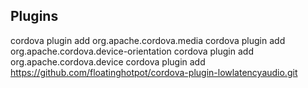 Plugins
-------
cordova plugin add org.apache.cordova.media
cordova plugin add org.apache.cordova.device-orientation
cordova plugin add org.apache.cordova.device
cordova plugin add https://github.com/floatinghotpot/cordova-plugin-lowlatencyaudio.git